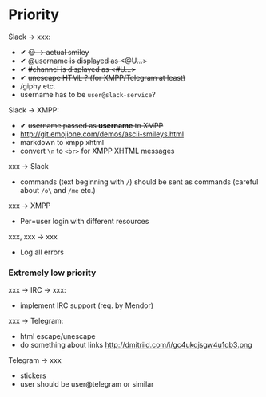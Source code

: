 # Priority

Slack -> xxx:

- ✔︎ ~~:smiley: -> actual smiley~~
- ✔︎  ~~@username is displayed as <@U...>~~
- ✔︎  ~~#channel is displayed as <#U...>~~
- ✔︎ ~~unescape HTML ? (for XMPP/Telegram at least)~~
- /giphy etc.
- username has to be `user@slack-service`?

Slack -> XMPP:

- ✔︎ ~~username passed as <strong>username</strong> to XMPP~~
- http://git.emojione.com/demos/ascii-smileys.html
- markdown to xmpp xhtml
- convert `\n` to `<br>` for XMPP XHTML messages

xxx -> Slack

- commands (text beginning with `/`) should be sent as commands 
(careful about `/o\` and `/me` etc.)

xxx -> XMPP

- Per=user login with different resources

xxx, xxx -> xxx

- Log all errors

### Extremely low priority

xxx -> IRC -> xxx:
- implement IRC support (req. by Mendor)

xxx -> Telegram:

- html escape/unescape
- do something about links http://dmitriid.com/i/gc4ukqjsgw4u1qb3.png

Telegram -> xxx

- stickers
- user should be user@telegram or similar
